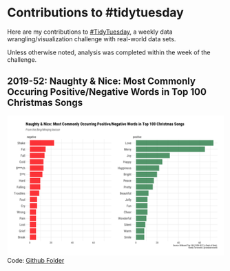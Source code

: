 # Contributions to #tidytuesday

Here are my contributions to [#TidyTuesday](https://github.com/rfordatascience/tidytuesday), a weekly data wrangling/visualization challenge with real-world data sets. 

Unless otherwise noted, analysis was completed within the week of the challenge. 

## 2019-52: Naughty & Nice: Most Commonly Occuring Positive/Negative Words in Top 100 Christmas Songs
![alt text](https://raw.githubusercontent.com/randy-tarnowski/tidytuesday/master/2019-12-24_ChristmasSongs/12_24.png)
Code: [Github Folder](https://github.com/randy-tarnowski/tidytuesday/tree/master/2019-12-24_ChristmasSongs)
